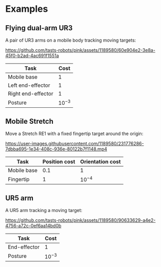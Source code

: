 # Examples

## Flying dual-arm UR3

A pair of UR3 arms on a mobile body tracking moving targets:

https://github.com/tasts-robots/pink/assets/1189580/60e904e2-3e8a-45f0-b2ad-4ac691f1551a

| Task | Cost |
|------|------|
| Mobile base | 1 |
| Left end-effector | 1 |
| Right end-effector | 1 |
| Posture | $10^{-3}$ |

## Mobile Stretch

Move a Stretch RE1 with a fixed fingertip target around the origin:

https://user-images.githubusercontent.com/1189580/231776286-7dbba695-1e34-408c-936e-80122b7f1148.mp4

| Task | Position cost | Orientation cost |
|------|---------------|------------------|
| Mobile base | $0.1$ | 1 |
| Fingertip | 1 | $10^{-4}$ |

## UR5 arm

A UR5 arm tracking a moving target:

https://github.com/tasts-robots/pink/assets/1189580/90633629-a4e2-4756-a72c-0ef6aa14bd0b

| Task | Cost |
|------|------|
| End-effector | 1 |
| Posture | $10^{-3}$ |
